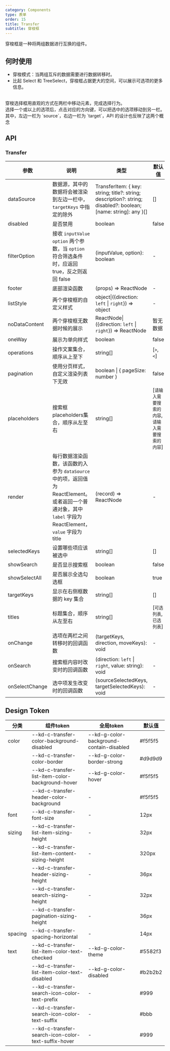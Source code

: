 ```yaml
---
category: Components
type: 表单
order: 15
title: Transfer
subtitle: 穿梭框
---
```

穿梭框是一种将两组数据进行互换的组件。
## 何时使用

- 穿梭模式：当两组互斥的数据需要进行数据转移时。
- 比起 Select 和 TreeSelect，穿梭框占据更大的空间，可以展示可选项的更多信息。

<br />
穿梭选择框用直观的方式在两栏中移动元素，完成选择行为。
<br />
选择一个或以上的选项后，点击对应的方向键，可以把选中的选项移动到另一栏。其中，左边一栏为 `source`，右边一栏为 `target`，API 的设计也反映了这两个概念

## API

### Transfer

| 参数 | 说明 | 类型 | 默认值 | 版本 |
| --- | --- | --- | --- | --- |
| dataSource | 数据源，其中的数据将会被渲染到左边一栏中，`targetKeys` 中指定的除外 | TransferItem: \{ key: string; title?: string; description?: string; disabled?: boolean; [name: string]: any \}\[] | \[] | 1.0.0 |
| disabled | 是否禁用 | boolean | false | 1.0.0 |
| filterOption | 接收 `inputValue` `option` 两个参数，当 `option` 符合筛选条件时，应返回 true，反之则返回 false | (inputValue, option): boolean | - | 1.0.0 |
| footer | 底部渲染函数 | (props) => ReactNode | - | |
| listStyle | 两个穿梭框的自定义样式 | object\|({direction: `left` \| `right`}) => object | - | 1.0.0 |
| noDataContent | 两个穿梭框无数据时候的展示 | ReactNode\|({direction: `left` \| `right`}) => ReactNode | 暂无数据 | 1.0.0 |
| oneWay | 展示为单向样式 | boolean | false | 1.0.0 |
| operations | 操作文案集合，顺序从上至下 | string\[] | \[`>`, `<`] | 1.0.0 |
| pagination | 使用分页样式，自定义渲染列表下无效 | boolean \| { pageSize: number } | false | 1.0.0 |
| placeholders | 搜索框placeholders集合，顺序从左至右 | string\[] | \[`请输入需要搜索的内容`, `请输入需要搜索的内容`] | - |
| render | 每行数据渲染函数，该函数的入参为 `dataSource` 中的项，返回值为 ReactElement。或者返回一个普通对象，其中 `label` 字段为 ReactElement，`value` 字段为 title | (record) => ReactNode | - | 1.0.0 |
| selectedKeys | 设置哪些项应该被选中 | string\[] | \[] | 1.0.0 |
| showSearch | 是否显示搜索框 | boolean | false | 1.0.0 |
| showSelectAll | 是否展示全选勾选框 | boolean | true | 1.0.0 |
| targetKeys | 显示在右侧框数据的 key 集合 | string\[] | \[] | 1.0.0 |
| titles | 标题集合，顺序从左至右 | string\[] | \[`可选列表`, `已选列表`] | 1.0.0 |
| onChange | 选项在两栏之间转移时的回调函数 | (targetKeys, direction, moveKeys): void | - | 1.0.0 |
| onSearch | 搜索框内容时改变时的回调函数 | (direction: `left` \| `right`, value: string): void | - | 1.0.0 |
| onSelectChange | 选中项发生改变时的回调函数 | (sourceSelectedKeys, targetSelectedKeys): void | - | 1.0.0 |

## Design Token

| 分类 | 组件token | 全局token | 默认值 |
| --- | --- | --- | --- |
| color | --kd-c-transfer-color-background-disabled | --kd-g-color-background-contain-disabled | #f5f5f5 |
|  | --kd-c-transfer-color-border | --kd-g-color-border-strong | #d9d9d9 |
|  | --kd-c-transfer-list-item-color-background-hover | --kd-g-color-hover | #f5f5f5 |
|  | --kd-c-transfer-header-color-background | - | #f5f5f5 |
| font | --kd-c-transfer-font-size | - | 12px |
| sizing | --kd-c-transfer-list-item-sizing-height | - | 32px |
|  | --kd-c-transfer-list-item-content-sizing-height | - | 320px |
|  | --kd-c-transfer-header-sizing-height | - | 36px |
|  | --kd-c-transfer-search-sizing-height | - | 32px |
|  | --kd-c-transfer-pagination-sizing-height | - | 36px |
| spacing | --kd-c-transfer-spacing-horizontal | - | 14px |
| text | --kd-c-transfer-list-item-color-text-checked | --kd-g-color-theme | #5582f3 |
|  | --kd-c-transfer-list-item-color-text-disabled | --kd-g-color-disabled | #b2b2b2 |
|  | --kd-c-transfer-search-icon-color-text-prefix | - | #999 |
|  | --kd-c-transfer-search-icon-color-text-suffix | - | #bbb |
|  | --kd-c-transfer-search-icon-color-text-suffix-hover | - | #999 |
